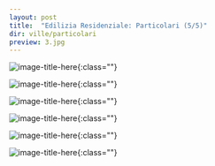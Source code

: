 ```yaml
---
layout: post
title:  "Edilizia Residenziale: Particolari (5/5)"
dir: ville/particolari
preview: 3.jpg
---
```


![image-title-here](../../../foto/ville/particolari/1.jpg){:class=""}

![image-title-here](../../../foto/ville/particolari/2.jpg){:class=""}

![image-title-here](../../../foto/ville/particolari/3.jpg){:class=""}

![image-title-here](../../../foto/ville/particolari/4.jpg){:class=""}

![image-title-here](../../../foto/ville/particolari/5.jpg){:class=""}

![image-title-here](../../../foto/ville/particolari/6.jpg){:class=""}
